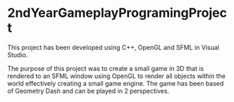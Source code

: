 # 2ndYearGameplayProgramingProject

This project has been developed using C++, OpenGL and SFML in Visual Studio.

The purpose of this project was to create a small game in 3D that is rendered
to an SFML window using OpenGL to render all objects within the world effectively creating a small game engine. 
The game has been based of Geometry Dash and can be played in 2 perspectives.